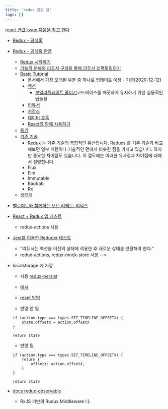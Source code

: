 ```yaml
---
title: 'redux 관련 글'
tags: []
---
```


[react 관련 issue 다음을 참고 한다](/react-issue)

-   [Redux - 공식홈](https://redux.js.org/)
-   [Redux - 공식홈 한글](https://ko.redux.js.org/)
    -   [Redux 시작하기](https://ko.redux.js.org/introduction/getting-started/)
    -   [기능적 분해와 리듀서 구성을 통해 리듀서 리팩토링하기](https://ko.redux.js.org/recipes/structuring-reducers/refactoring-reducer-example/)
    -   [Basic Tutorial](https://ko.redux.js.org/basics/basic-tutorial)
        -   문서에서 가장 오래된 부분 중 하나로 업데이트 예정 - 기준[2020-12-12]
        -   [액션](https://ko.redux.js.org/basics/actions)
            -   [보일러플레이트 줄이기](https://ko.redux.js.org/recipes/reducing-boilerplate/)코드베이스를 깨끗하게 유지하기 위한 실용적인 팁들을
        -   [리듀서](https://ko.redux.js.org/basics/reducers)
        -   [저장소](https://ko.redux.js.org/basics/store)
        -   [데이터 흐흠](https://ko.redux.js.org/basics/data-flow)
        -   [React와 함께 사용하기](https://ko.redux.js.org/basics/usage-with-react)
    -   [동기](https://ko.redux.js.org/understanding/thinking-in-redux/motivation)
    -   [기존 기술](https://ko.redux.js.org/understanding/history-and-design/prior-art)
        -   Redux 는 기존 기술의 복합적인 유산입니다. Reduxs 를 기존 기술과 비교해보면 일부 패턴이나 기술적인 면에서 비슷한 점을 가지고 있습니다. 하지만 중요한 차이점도 있습니다. 이 절도에는 이러한 유사정과 차이점에 대해서 설명합니다.
        -   Flux
        -   Elm
        -   Immutable
        -   Baobab
        -   Rx
    -   [생태계](https://ko.redux.js.org/introduction/ecosystem)
-   [벨로퍼트와 함께하는 모던 리액트: 리덕스](https://react.vlpt.us/redux)

-   [React + Redux 앱 테스트](https://velopert.com/3591)
    -   redux-actions 사용
-   [Jest를 이용한 Reducer 테스트](https://pewww.tistory.com/24)

    -   "리듀서는 액션을 이전의 상태에 적용한 후 새로운 상태를 반환해야 한다."
    -   redux-actions, redux-mock-store 사용 -->

-   localstorage 에 저장

    -   사용 [redux-persist](https://github.com/rt2zz/redux-persist)
    -   [예시](https://velog.io/@_jouz_ryul/LocalStorage-SessiongStorage-%EA%B7%B8%EB%A6%AC%EA%B3%A0-Redux-Persist)
    -   [reset 방법](https://github.com/rt2zz/redux-persist/issues/1015)

    -   반영 안 됨

    ```
    if (action.type === types.SET_TIMELINE_OFFSETX) {
        state.offsetX = action.offsetX
    }

    return state
    ```

    -   반영 됨

    ```
    if (action.type === types.SET_TIMELINE_OFFSETX) {
        return {
            offsetX: action.offsetX,
        }
    }

    return state
    ```

-   [docs redux-observable](https://redux-observable.js.org/)
    -   RxJS 기반의 Rudux Middleware 다.
